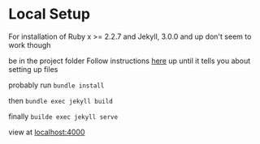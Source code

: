 # Local Setup
For installation of Ruby x >= 2.2.7  and Jekyll, 3.0.0 and up don't seem to work though

be in the project folder
Follow instructions [here](https://jekyllrb.com/docs/step-by-step/01-setup/) up until it tells you about setting up files

probably run `bundle install`

then
`bundle exec jekyll build`

finally
`builde exec jekyll serve`

view at [localhost:4000](http://localhost:4000)

